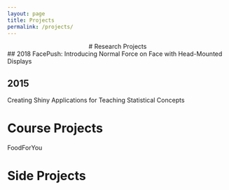 ```yaml
---
layout: page
title: Projects
permalink: /projects/
---
```

<center>
# Research Projects
</center>
## 2018
FacePush: Introducing Normal Force on Face with Head-Mounted Displays

## 2015
Creating Shiny Applications for Teaching Statistical Concepts

# Course Projects
FoodForYou

# Side Projects
